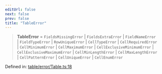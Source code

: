 ```yaml
---
editUrl: false
next: false
prev: false
title: "TableError"
---
```


> **TableError** = `FieldsMissingError` \| `FieldsExtraError` \| `FieldNameError` \| `FieldTypeError` \| `RowUniqueError` \| `CellTypeError` \| `CellRequiredError` \| `CellMinimumError` \| `CellMaximumError` \| `CellExclusiveMinimumError` \| `CellExclusiveMaximumError` \| `CellMinLengthError` \| `CellMaxLengthError` \| `CellPatternError` \| `CellUniqueError` \| `CellEnumError`

Defined in: [table/error/Table.ts:18](https://github.com/datisthq/dpkit/blob/7a3ebb9422265a09d2e84e0952d10e0101139f80/table/error/Table.ts#L18)
